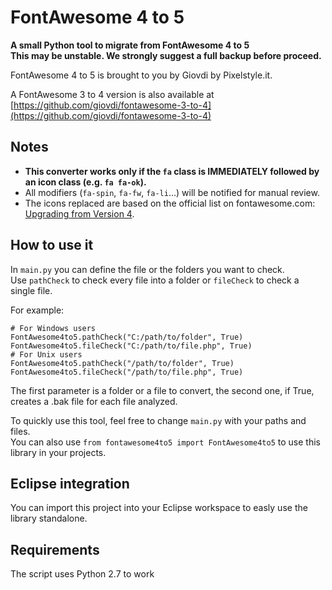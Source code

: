 # FontAwesome 4 to 5
**A small Python tool to migrate from FontAwesome 4 to 5**  
**This may be unstable. We strongly suggest a full backup before proceed.**

FontAwesome 4 to 5 is brought to you by Giovdi by Pixelstyle.it.

A FontAwesome 3 to 4 version is also available at [https://github.com/giovdi/fontawesome-3-to-4](https://github.com/giovdi/fontawesome-3-to-4)

## Notes

* **This converter works only if the `fa` class is IMMEDIATELY followed by an icon class (e.g. `fa fa-ok`).**  
* All modifiers (`fa-spin`, `fa-fw`, `fa-li`...) will be notified for manual review.
* The icons replaced are based on the official list on fontawesome.com: [Upgrading from Version 4](https://fontawesome.com/how-to-use/upgrading-from-4#icon-name-changes).

## How to use it
In `main.py` you can define the file or the folders you want to check.  
Use `pathCheck` to check every file into a folder or `fileCheck` to check a single file.

For example:
```
# For Windows users
FontAwesome4to5.pathCheck("C:/path/to/folder", True)
FontAwesome4to5.fileCheck("C:/path/to/file.php", True)
# For Unix users
FontAwesome4to5.pathCheck("/path/to/folder", True)
FontAwesome4to5.fileCheck("/path/to/file.php", True)
```

The first parameter is a folder or a file to convert, the second one, if True, creates a .bak file for each file analyzed.

To quickly use this tool, feel free to change `main.py` with your paths and files.  
You can also use `from fontawesome4to5 import FontAwesome4to5` to use this library in your projects.

## Eclipse integration
You can import this project into your Eclipse workspace to easly use the library standalone.

## Requirements
The script uses Python 2.7 to work